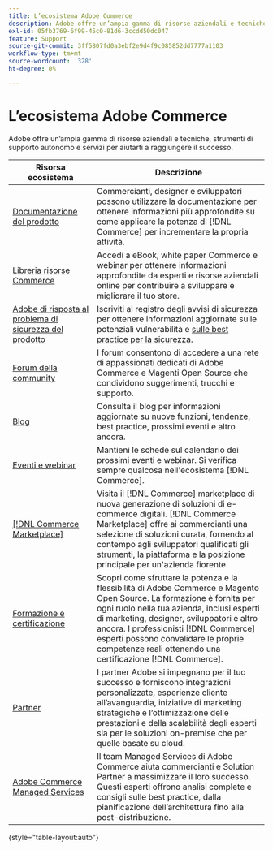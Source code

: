 ```yaml
---
title: L’ecosistema Adobe Commerce
description: Adobe offre un’ampia gamma di risorse aziendali e tecniche, strumenti di supporto autonomo e servizi per aiutare i commercianti a raggiungere il successo.
exl-id: 05fb3769-6f99-45c0-81d6-3ccdd50dc047
feature: Support
source-git-commit: 3ff5807fd0a3ebf2e9d4f9c085852dd7777a1103
workflow-type: tm+mt
source-wordcount: '328'
ht-degree: 0%

---
```


# L’ecosistema Adobe Commerce

Adobe offre un’ampia gamma di risorse aziendali e tecniche, strumenti di supporto autonomo e servizi per aiutarti a raggiungere il successo.

| Risorsa ecosistema | Descrizione |
| ------------------ | ----------- |
| [Documentazione del prodotto][1] | Commercianti, designer e sviluppatori possono utilizzare la documentazione per ottenere informazioni più approfondite su come applicare la potenza di [!DNL Commerce] per incrementare la propria attività. |
| [Libreria risorse Commerce][3] | Accedi a eBook, white paper Commerce e webinar per ottenere informazioni approfondite da esperti e risorse aziendali online per contribuire a sviluppare e migliorare il tuo store. |
| [Adobe di risposta al problema di sicurezza del prodotto][4] | Iscriviti al registro degli avvisi di sicurezza per ottenere informazioni aggiornate sulle potenziali vulnerabilità e [sulle best practice per la sicurezza][5]. |
| [Forum della community][6] | I forum consentono di accedere a una rete di appassionati dedicati di Adobe Commerce e Magenti Open Source che condividono suggerimenti, trucchi e supporto. |
| [Blog][7] | Consulta il blog per informazioni aggiornate su nuove funzioni, tendenze, best practice, prossimi eventi e altro ancora. |
| [Eventi e webinar][8] | Mantieni le schede sul calendario dei prossimi eventi e webinar. Si verifica sempre qualcosa nell&#39;ecosistema [!DNL Commerce]. |
| [[!DNL Commerce Marketplace]][9] | Visita il [!DNL Commerce] marketplace di nuova generazione di soluzioni di e-commerce digitali. [!DNL Commerce Marketplace] offre ai commercianti una selezione di soluzioni curata, fornendo al contempo agli sviluppatori qualificati gli strumenti, la piattaforma e la posizione principale per un&#39;azienda fiorente. |
| [Formazione e certificazione][10] | Scopri come sfruttare la potenza e la flessibilità di Adobe Commerce e Magento Open Source. La formazione è fornita per ogni ruolo nella tua azienda, inclusi esperti di marketing, designer, sviluppatori e altro ancora. I professionisti [!DNL Commerce] esperti possono convalidare le proprie competenze reali ottenendo una certificazione [!DNL Commerce]. |
| [Partner][12] | I partner Adobe si impegnano per il tuo successo e forniscono integrazioni personalizzate, esperienze cliente all’avanguardia, iniziative di marketing strategiche e l’ottimizzazione delle prestazioni e della scalabilità degli esperti sia per le soluzioni on-premise che per quelle basate su cloud. |
| [Adobe Commerce Managed Services][13] | Il team Managed Services di Adobe Commerce aiuta commercianti e Solution Partner a massimizzare il loro successo. Questi esperti offrono analisi complete e consigli sulle best practice, dalla pianificazione dell’architettura fino alla post-distribuzione. |

{style="table-layout:auto"}

[1]: https://experienceleague.adobe.com/docs/commerce.html?lang=it
[3]: https://business.adobe.com/resources/main.html?Products+%26+Services=Commerce%252CCommerce%2520Cloud
[4]: https://helpx.adobe.com/it/security.html
[5]: https://www.adobe.com/content/dam/cc/en/security/pdfs/Adobe-Magento-Commerce-Best-Practices-Guide.pdf
[6]: https://community.magento.com/
[7]: https://business.adobe.com/blog/
[8]: https://www.adobe.com/events.html
[9]: https://marketplace.magento.com/
[10]: https://learning.adobe.com/catalog.html?solution=Adobe%20Commerce
[12]: https://business.adobe.com/products/magento/partners.html
[13]: https://business.adobe.com/products/magento/fully-managed-service.html
